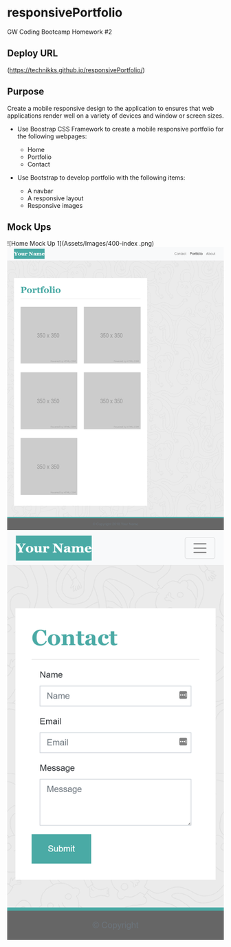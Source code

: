 # responsivePortfolio
GW Coding Bootcamp Homework #2 

## Deploy URL
(https://technikks.github.io/responsivePortfolio/)

## Purpose
Create a mobile responsive design to the application to ensures that web applications render well on a variety of devices and window or screen sizes. 

* Use Boostrap CSS Framework to create a mobile responsive portfolio for the following webpages: 
    * Home
    * Portfolio
    * Contact

* Use Bootstrap to develop portfolio with the following items: 
    * A navbar
    * A responsive layout
    * Responsive images

## Mock Ups
![Home Mock Up 1](Assets/Images/400-index .png)
![Portfolio Mock Up 3](Assets/Images/992-portfolio.png)
![Contact Mock Up 1](Assets/Images/400-contact.png)
